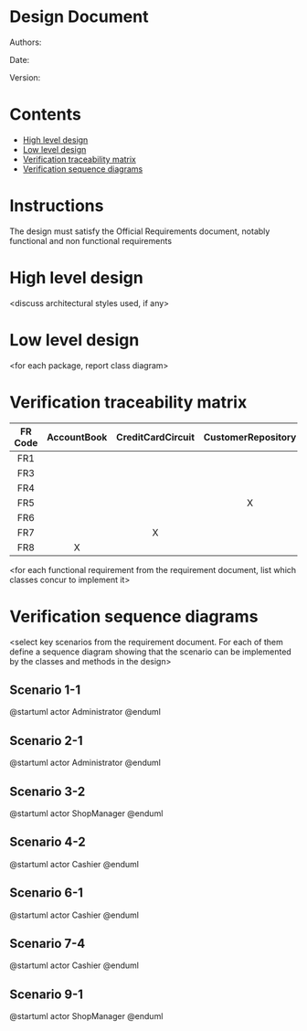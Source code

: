 # Design Document 


Authors: 

Date:

Version:


# Contents

- [High level design](#package-diagram)
- [Low level design](#class-diagram)
- [Verification traceability matrix](#verification-traceability-matrix)
- [Verification sequence diagrams](#verification-sequence-diagrams)

# Instructions

The design must satisfy the Official Requirements document, notably functional and non functional requirements

# High level design 

<discuss architectural styles used, if any>
<report package diagram>






# Low level design

<for each package, report class diagram>









# Verification traceability matrix


| FR Code | AccountBook | CreditCardCircuit | CustomerRepository | BalanceOperationRepository | LoyalityCard | OrderRepository | ProductTypeRepository|Position|TransactionRepository|TransactionItem| Shop | User |
| :--------:|:---:|:-----------:|:---------:|:----------------:| :---------------: | :------: | :--------: |:---:|:-----------:|:---------:|:----------------:| :--------: |
| FR1   | | | | |   |   |   | | | |  X |X| 
| FR3   | | | | |   |   | X | | | |  X | |  
| FR4   | | | | |   | X | X |X|X| |  X | |  
| FR5   | | |X| | X |   |   | | | |  X | |  
| FR6   | | | | | X |   | X | |X|X|  X | |  
| FR7   | |X| | |   |   |   | | |X|  X | | 
| FR8   |X| | |X|   |   |   | | | |  X | |  

\<for each functional requirement from the requirement document, list which classes concur to implement it>











# Verification sequence diagrams 
\<select key scenarios from the requirement document. For each of them define a sequence diagram showing that the scenario can be implemented by the classes and methods in the design>

## Scenario 1-1
@startuml
actor Administrator
@enduml

## Scenario 2-1
@startuml
actor Administrator
@enduml

## Scenario 3-2
@startuml
actor ShopManager
@enduml

## Scenario 4-2
@startuml
actor Cashier
@enduml

## Scenario 6-1
@startuml
actor Cashier
@enduml

## Scenario 7-4
@startuml
actor Cashier
@enduml

## Scenario 9-1
@startuml
actor ShopManager
@enduml
